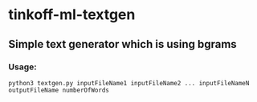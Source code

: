# tinkoff-ml-textgen
## Simple text generator which is using bgrams
### Usage:
`python3 textgen.py inputFileName1 inputFileName2 ... inputFileNameN outputFileName numberOfWords`
